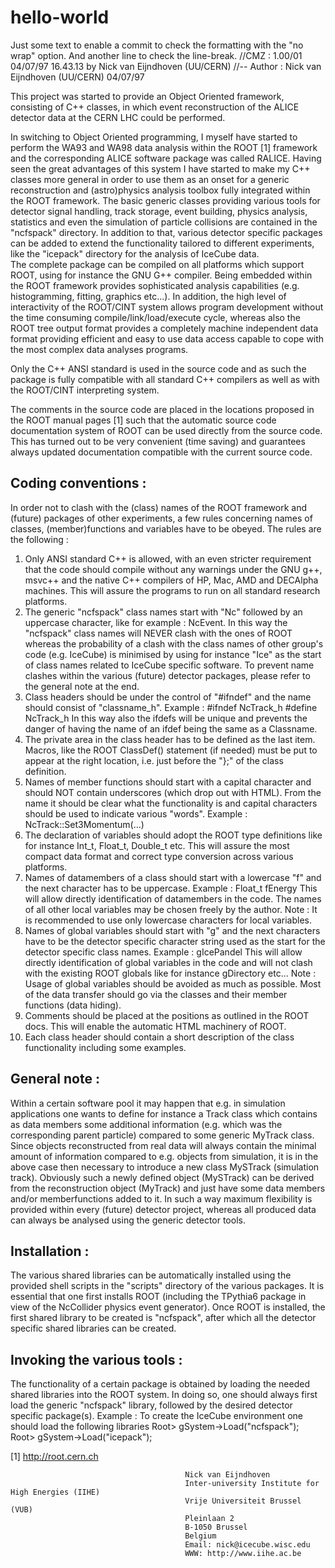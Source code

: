 # hello-world
Just some text to enable a commit to check the formatting with the "no wrap" option.
And another line to check the line-break.
//CMZ :  1.00/01 04/07/97  16.43.13  by  Nick van Eijndhoven (UU/CERN)
//-- Author :    Nick van Eijndhoven (UU/CERN)   04/07/97
 
This project was started to provide an Object Oriented framework,
consisting of C++ classes, in which event reconstruction of the ALICE
detector data at the CERN LHC could be performed.

In switching to Object Oriented programming, I myself have started to
perform the WA93 and WA98 data analysis within the ROOT [1] framework
and the corresponding ALICE software package was called RALICE.
Having seen the great advantages of this system I have started to make my
C++ classes more general in order to use them as an onset for a generic
reconstruction and (astro)physics analysis toolbox fully integrated within
the ROOT framework.
The basic generic classes providing various tools for detector signal handling,
track storage, event building, physics analysis, statistics and even the simulation
of particle collisions are contained in the "ncfspack" directory.
In addition to that, various detector specific packages can be added to extend
the functionality tailored to different experiments, like the "icepack" directory
for the analysis of IceCube data.  
The complete package can be compiled on all platforms which support ROOT,
using for instance the GNU G++ compiler.
Being embedded within the ROOT framework provides sophisticated analysis
capabilities (e.g. histogramming, fitting, graphics etc...).
In addition, the high level of interactivity of the ROOT/CINT system allows
program development without the time consuming compile/link/load/execute cycle,
whereas also the ROOT tree output format provides a completely machine
independent data format providing efficient and easy to use data access
capable to cope with the most complex data analyses programs.
 
Only the C++ ANSI standard is used in the source code and as such the package
is fully compatible with all standard C++ compilers as well as with
the ROOT/CINT interpreting system.
 
The comments in the source code are placed in the locations proposed
in the ROOT manual pages [1] such that the automatic source code
documentation system of ROOT can be used directly from the source code.
This has turned out to be very convenient (time saving) and guarantees
always updated documentation compatible with the current source code.
 
Coding conventions :
--------------------
In order not to clash with the (class) names of the ROOT framework
and (future) packages of other experiments, a few rules concerning names
of classes, (member)functions and variables have to be obeyed.
The rules are the following :
 
 1) Only ANSI standard C++ is allowed, with an even stricter
    requirement that the code should compile without any warnings
    under the GNU g++, msvc++ and the native C++ compilers of HP,
    Mac, AMD and DECAlpha machines.
    This will assure the programs to run on all standard research platforms.
 2) The generic "ncfspack"  class names start with "Nc" followed by an
    uppercase character, like for example : NcEvent.
    In this way the "ncfspack" class names will NEVER clash with the ones
    of ROOT whereas the probability of a clash with the class names of
    other group's code (e.g. IceCube) is minimised by using for instance
    "Ice" as the start of class names related to IceCube specific software.
    To prevent name clashes within the various (future) detector packages,
    please refer to the general note at the end.
 3) Class headers should be under the control of "#ifndef" and the name
    should consist of "classname_h".
    Example : #ifndef NcTrack_h
              #define NcTrack_h
    In this way also the ifdefs will be unique and prevents the danger
    of having the name of an ifdef being the same as a Classname.
 4) The private area in the class header has to be defined as the last item.
    Macros, like the ROOT ClassDef() statement (if needed) must be put
    to appear at the right location, i.e. just before the "};" of the
    class definition.
 5) Names of member functions should start with a capital character
    and should NOT contain underscores (which drop out with HTML).
    From the name it should be clear what the functionality is and
    capital characters should be used to indicate various "words".
    Example : NcTrack::Set3Momentum(...)
 6) The declaration of variables should adopt the ROOT type definitions
    like for instance Int_t, Float_t, Double_t etc.
    This will assure the most compact data format and correct type conversion
    across various platforms.
 7) Names of datamembers of a class should start with a lowercase "f"
    and the next character has to be uppercase.
    Example : Float_t fEnergy
    This will allow directly identification of datamembers in the code.
    The names of all other local variables may be chosen freely by the
    author.
    Note : It is recommended to use only lowercase characters
           for local variables.
 8) Names of global variables should start with "g" and the next
    characters have to be the detector specific character string
    used as the start for the detector specific class names.
    Example : gIcePandel
    This will allow directly identification of global variables in the
    code and will not clash with the existing ROOT globals like
    for instance gDirectory etc...
    Note : Usage of global variables should be avoided as much as
           possible. Most of the data transfer should go via the classes
           and their member functions (data hiding).
 9) Comments should be placed at the positions as outlined in the ROOT docs.
    This will enable the automatic HTML machinery of ROOT.
10) Each class header should contain a short description of the class
    functionality including some examples.
 
General note :
--------------
Within a certain software pool it may happen that e.g. in simulation
applications one wants to define for instance a Track class which
contains as data members some additional information (e.g. which was
the corresponding parent particle) compared to some generic MyTrack class.
Since objects reconstructed from real data will always contain the
minimal amount of information compared to e.g. objects from simulation,
it is in the above case then necessary to introduce a new class
MySTrack (simulation track).
Obviously such a newly defined object (MySTrack) can be derived from
the reconstruction object (MyTrack) and just have some data members
and/or memberfunctions added to it.
In such a way maximum flexibility is provided within every (future)
detector project, whereas all produced data can always be analysed using
the generic detector tools.
 
Installation :
--------------
The various shared libraries can be automatically installed using the provided shell
scripts in the "scripts" directory of the various packages.
It is essential that one first installs ROOT (including the TPythia6 package
in view of the NcCollider physics event generator).
Once ROOT is installed, the first shared library to be created is "ncfspack",
after which all the detector specific shared libraries can be created.
 
Invoking the various tools :
----------------------------
The functionality of a certain package is obtained by loading the needed shared
libraries into the ROOT system. In doing so, one should always first load the
generic "ncfspack" library, followed by the desired detector specific package(s).
Example : To create the IceCube environment one should load the following libraries
Root> gSystem->Load("ncfspack");
Root> gSystem->Load("icepack");
 
[1] http://root.cern.ch
 
 
 
                                           Nick van Eijndhoven
                                           Inter-university Institute for High Energies (IIHE)
                                           Vrije Universiteit Brussel (VUB)
                                           Pleinlaan 2
                                           B-1050 Brussel
                                           Belgium
                                           Email: nick@icecube.wisc.edu
                                           WWW: http://www.iihe.ac.be




